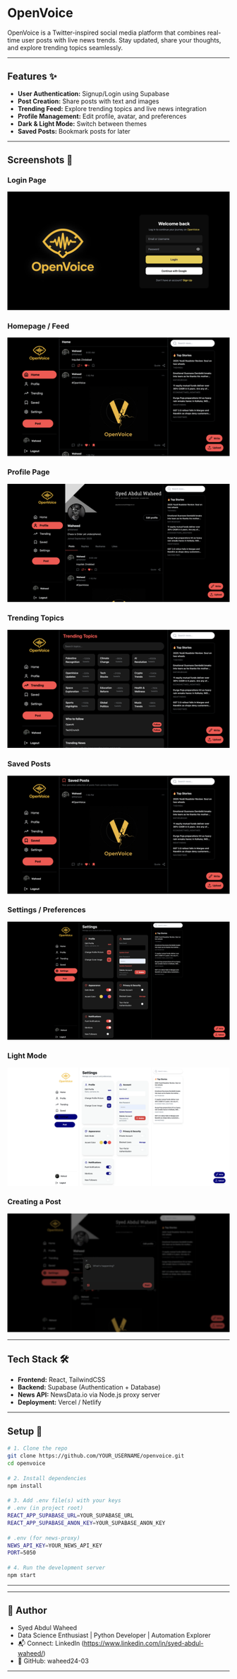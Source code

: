 # OpenVoice 

OpenVoice is a Twitter-inspired social media platform that combines real-time user posts with live news trends. Stay updated, share your thoughts, and explore trending topics seamlessly.

---

## Features ✨

- **User Authentication:** Signup/Login using Supabase  
- **Post Creation:** Share posts with text and images  
- **Trending Feed:** Explore trending topics and live news integration  
- **Profile Management:** Edit profile, avatar, and preferences  
- **Dark & Light Mode:** Switch between themes  
- **Saved Posts:** Bookmark posts for later  

---

## Screenshots 📸

### Login Page
![Login Page](images/loginpage.png)

### Homepage / Feed
![Homepage](images/homepage.png)

### Profile Page
![Profile Page](images/profilepage.png)

### Trending Topics
![Trending Page](images/trendingpage.png)

### Saved Posts
![Saved Page](images/savedpage.png)

### Settings / Preferences
![Settings Page](images/settingspage.png)

### Light Mode
![Light Mode](images/lightmode.png)

### Creating a Post
![Creating Post](images/makingpost.png)

---

## Tech Stack 🛠️

- **Frontend:** React, TailwindCSS  
- **Backend:** Supabase (Authentication + Database)  
- **News API:** NewsData.io via Node.js proxy server  
- **Deployment:** Vercel / Netlify  

---

## Setup 🚀

```bash
# 1. Clone the repo
git clone https://github.com/YOUR_USERNAME/openvoice.git
cd openvoice

# 2. Install dependencies
npm install

# 3. Add .env file(s) with your keys
# .env (in project root)
REACT_APP_SUPABASE_URL=YOUR_SUPABASE_URL
REACT_APP_SUPABASE_ANON_KEY=YOUR_SUPABASE_ANON_KEY

# .env (for news-proxy)
NEWS_API_KEY=YOUR_NEWS_API_KEY
PORT=5050

# 4. Run the development server
npm start
 ```
---

---
## 👤 Author
- Syed Abdul Waheed
- Data Science Enthusiast | Python Developer | Automation Explorer
- 📬 Connect: LinkedIn (https://www.linkedin.com/in/syed-abdul-waheed/)
- 🐙 GitHub: waheed24-03
--- 


